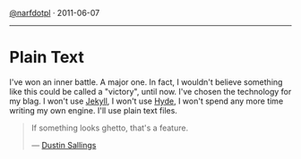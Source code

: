 [@narfdotpl](http://narf.pl/) &middot; 2011-06-07

---


Plain Text
==========

I've won an inner battle.  A major one.  In fact, I wouldn't believe
something like this could be called a "victory", until now.  I've
chosen the technology for my blag.  I won't use [Jekyll][], I won't use
[Hyde][], I won't spend any more time writing my own engine.  I'll use
plain text files.

> If something looks ghetto, that's a feature.
>
> &mdash; [Dustin Sallings][]


  [Jekyll]: http://jekyllrb.com/
  [Hyde]: http://ringce.com/hyde
  [Dustin Sallings]: http://dustin.github.com/2009/12/31/countdown.html
